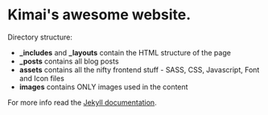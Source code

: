 # Kimai's awesome website.

Directory structure:

- **_includes** and **_layouts** contain the HTML structure of the page
- **_posts** contains all blog posts
- **assets** contains all the nifty frontend stuff - SASS, CSS, Javascript, Font and Icon files
- **images** contains ONLY images used in the content

For more info read the [Jekyll documentation](http://jekyllrb.com/).
